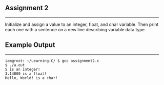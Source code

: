 ## Assignment 2
<hr>
Initialize and assign a value to an integer, float, and char variable. Then print each one with a sentence on a new line describing variable data type.

## Example Output
<hr>

```
iamgroot: ~/Learning-C/ $ gcc assignment2.c
$ ./a.out
5 is an integer!
3.14000 is a float!
Hello, World! is a char!
```